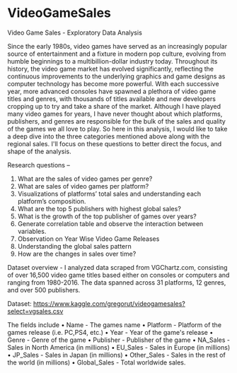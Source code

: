 # VideoGameSales
Video Game Sales - Exploratory Data Analysis 

Since the early 1980s, video games have served as an increasingly popular source of entertainment and a fixture in modern pop culture, evolving from humble beginnings to a multibillion-dollar industry today. Throughout its history, the video game market has evolved significantly, reflecting the continuous improvements to the underlying graphics and game designs as computer technology has become more powerful.  With each successive year, more advanced consoles have spawned a plethora of video game titles and genres, with thousands of titles available and new developers cropping up to try and take a share of the market. Although I have played many video games for years, I have never thought about which platforms, publishers, and genres are responsible for the bulk of the sales and quality of the games we all love to play. So here in this analysis, I would like to take a deep dive into the three categories mentioned above along with the regional sales. I'll focus on these questions to better direct the focus, and shape of the analysis.

Research questions –
1.	What are the sales of video games per genre?
2.	What are sales of video games per platform?
3.	Visualizations of platforms’ total sales and understanding each platform’s composition.
4.	What are the top 5 publishers with highest global sales?
5.	What is the growth of the top publisher of games over years?
6.	Generate correlation table and observe the interaction between variables.
7.	Observation on Year Wise Video Game Releases
8.	Understanding the global sales pattern
9.	How are the changes in sales over time?

Dataset overview -
I analyzed data scraped from VGChartz.com, consisting of over 16,500 video game titles based either on consoles or computers and ranging from 1980-2016. The data spanned across 31 platforms, 12 genres, and over 500 publishers.  
 
Dataset:
https://www.kaggle.com/gregorut/videogamesales?select=vgsales.csv

The fields include
•	Name - The games name
•	Platform - Platform of the games release (i.e. PC,PS4, etc.)
•	Year - Year of the game's release
•	Genre - Genre of the game
•	Publisher - Publisher of the game
•	NA_Sales - Sales in North America (in millions)
•	EU_Sales - Sales in Europe (in millions)
•	JP_Sales - Sales in Japan (in millions)
•	Other_Sales - Sales in the rest of the world (in millions)
•	Global_Sales - Total worldwide sales.
